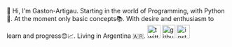 👋 Hi, I'm Gaston-Artigau.
Starting in the world of Programming, with Python🐍. At the moment only basic concepts📚.
With desire and enthusiasm to learn and progress😊📈.
Living in Argentina 🇦🇷.
[<img src='https://cdn.jsdelivr.net/npm/simple-icons@3.0.1/icons/twitter.svg' alt='twitter' height='30'>](https://twitter.com/Gaston_Artigau) [<img src='https://cdn.jsdelivr.net/npm/simple-icons@3.0.1/icons/github.svg' alt='github' height='30'>](https://github.com/Gaston-Artigau) [<img src='https://cdn.jsdelivr.net/npm/simple-icons@3.0.1/icons/instagram.svg' alt='instagram' height='30'>](https://t.me/gaston_artigau)
<!---
Gaston-Artigau/Gaston-Artigau is a ✨ special ✨ repository because its `README.md` (this file) appears on your GitHub profile.
You can click the Preview link to take a look at your changes.
--->
